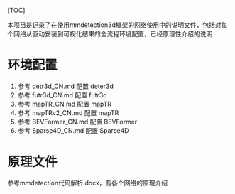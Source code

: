 [TOC] 

本项目是记录了在使用mmdetection3d框架的网络使用中的说明文件，包括对每个网络从驱动安装到可视化结果的全流程环境配置，已经原理性介绍的说明
# 环境配置
1. 参考 detr3d_CN.md 配置 deter3d
2. 参考 futr3d_CN.md 配置 futr3d
3. 参考 mapTR_CN.md 配置 mapTR
4. 参考 mapTRv2_CN.md 配置 mapTR
5. 参考 BEVFormer_CN.md 配置 BEVFormer
6. 参考 Sparse4D_CN.md 配置 Sparse4D

# 原理文件
参考mmdetection代码解析.docx，有各个网络的原理介绍